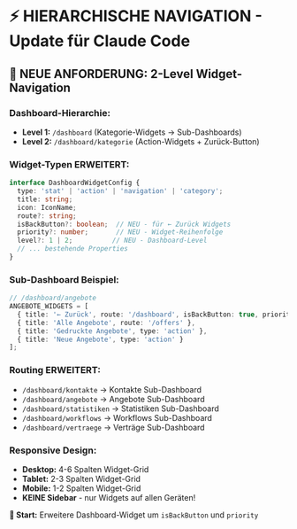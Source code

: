 # ⚡ HIERARCHISCHE NAVIGATION - Update für Claude Code

## 🎯 NEUE ANFORDERUNG: 2-Level Widget-Navigation

### Dashboard-Hierarchie:
- **Level 1:** `/dashboard` (Kategorie-Widgets → Sub-Dashboards)
- **Level 2:** `/dashboard/kategorie` (Action-Widgets + Zurück-Button)

### Widget-Typen ERWEITERT:
```typescript
interface DashboardWidgetConfig {
  type: 'stat' | 'action' | 'navigation' | 'category';
  title: string;
  icon: IconName;
  route?: string;
  isBackButton?: boolean;  // NEU - für ← Zurück Widgets
  priority?: number;       // NEU - Widget-Reihenfolge
  level?: 1 | 2;          // NEU - Dashboard-Level
  // ... bestehende Properties
}
```

### Sub-Dashboard Beispiel:
```typescript
// /dashboard/angebote
ANGEBOTE_WIDGETS = [
  { title: '← Zurück', route: '/dashboard', isBackButton: true, priority: 1 },
  { title: 'Alle Angebote', route: '/offers' },
  { title: 'Gedruckte Angebote', type: 'action' },
  { title: 'Neue Angebote', type: 'action' }
];
```

### Routing ERWEITERT:
- `/dashboard/kontakte` → Kontakte Sub-Dashboard
- `/dashboard/angebote` → Angebote Sub-Dashboard  
- `/dashboard/statistiken` → Statistiken Sub-Dashboard
- `/dashboard/workflows` → Workflows Sub-Dashboard
- `/dashboard/vertraege` → Verträge Sub-Dashboard

### Responsive Design:
- **Desktop:** 4-6 Spalten Widget-Grid
- **Tablet:** 2-3 Spalten Widget-Grid
- **Mobile:** 1-2 Spalten Widget-Grid
- **KEINE Sidebar** - nur Widgets auf allen Geräten!

**🚀 Start:** Erweitere Dashboard-Widget um `isBackButton` und `priority`
